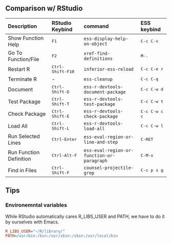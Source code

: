 ## Comparison w/ RStudio

| Description             | RStudio Keybind           | command                                    | ESS keybind          |
|:------------------------|:--------------------------|:-------------------------------------------|:---------------------|
| Show Function Help      | <kbd>F1</kbd>             | `ess-display-help-on-object`           | <kbd>C-c C-v</kbd>   |
| Go To Function/File     | <kbd>F2</kbd>             | `xref-find-definitions`                    | <kbd>M-.</kbd>       |
| Restart R               | <kbd>Ctrl-Shift-F10</kbd> | `inferior-ess-reload`                      | <kbd>C-c C-e r</kbd> |
| Terminate R             | -                         | `ess-cleanup`                              | <kbd>C-c C-q</kbd>   |
| Document                | <kbd>Ctrl-Shift-D</kbd>   | `ess-r-devtools-document-package`          | <kbd>C-c C-w d</kbd> |
| Test Package            | <kbd>Ctrl-Shift-T</kbd>   | `ess-r-devtools-test-package`          | <kbd>C-c C-w t</kbd> |
| Check Package           | <kbd>Ctrl-Shift-E</kbd>   | `ess-r-devtools-check-package`             | <kbd>C-c C-w c c</kbd> |
| Load All                | <kbd>Ctrl-Shift-L</kbd>   | `ess-r-devtools-load-all`                  | <kbd>C-c C-w l</kbd> |
| Run Selected Lines      | <kbd>Ctrl-Enter</kbd>     | `ess-eval-region-or-line-and-step`         | <kbd>C-RET</kbd>     |
| Run Function Definition | <kbd>Ctrl-Alt-F</kbd>     | `ess-eval-region-or-function-or-paragraph` | <kbd>C-M-x</kbd>     |
| Find in Files           | <kbd>Ctrl-Shift-F</kbd>   | `counsel-projectile-grep`                  | <kbd>C-c p s g</kbd> |

## Tips

### Environemntal variables

While RStudio automatically cares R_LIBS_USER and PATH, we have to do it by ourselves with Emacs.

``` ini
R_LIBS_USER="~/R/library/"
PATH=/usr/bin:/bin:/usr/sbin:/sbin:/usr/local/bin
```

